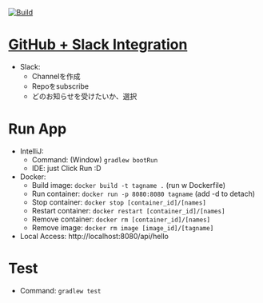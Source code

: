 [![Build](https://github.com/PhanMinhTuanAnh/kotlin-junit5-github_action/actions/workflows/build.yml/badge.svg?branch=main)](https://github.com/PhanMinhTuanAnh/kotlin-junit5-github_action/actions/workflows/build.yml)

# [GitHub + Slack Integration](https://github.com/integrations/slack#configuration)
- Slack: 
  - Channelを作成
  - Repoをsubscribe
  - どのお知らせを受けたいか、選択
    
# Run App
- IntelliJ: 
  - Command: (Window) `gradlew bootRun`
  - IDE: just Click Run :D
- Docker:
  - Build image: `docker build -t tagname .` (run w Dockerfile)
  - Run container: `docker run -p 8080:8080 tagname` (add -d to detach)
  - Stop container: `docker stop [container_id]/[names]`
  - Restart container: `docker restart [container_id]/[names]`
  - Remove container: `docker rm [container_id]/[names]`
  - Remove image: `docker rm image [image_id]/[tagname]`
- Local Access: http://localhost:8080/api/hello

# Test
- Command: `gradlew test`
